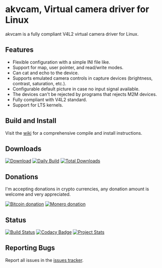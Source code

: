 # akvcam, Virtual camera driver for Linux  #

akvcam is a fully compliant V4L2 virtual camera driver for Linux.

## Features ##

* Flexible configuration with a simple INI file like.
* Support for map, user pointer, and read/write modes.
* Can cat and echo to the device.
* Supports emulated camera controls in capture devices (brightness, contrast, saturation, etc.).
* Configurable default picture in case no input signal available.
* The devices can't be rejected by programs that rejects M2M devices.
* Fully compliant with V4L2 standard.
* Support for LTS kernels.

## Build and Install ##

Visit the [wiki](https://github.com/webcamoid/akvcam/wiki) for a comprehensive compile and install instructions.

## Downloads ##

[![Download](https://img.shields.io/badge/Download-Releases-3f2a7e.svg)](https://github.com/webcamoid/akvcam/releases)
[![Daily Build](https://img.shields.io/badge/Download-Daily%20Build-3f2a7e.svg)](https://bintray.com/webcamoid/webcamoid/akvcam/daily)
[![Total Downloads](https://img.shields.io/github/downloads/webcamoid/akvcam/total.svg?label=Total%20Downloads&color=3f2a7e)](https://www.somsubhra.com/github-release-stats/?username=webcamoid&repository=akvcam)

## Donations ##

I'm accepting donations in crypto currencies, any donation amount is welcome and very appreciated.

[![Bitcoin donation](https://img.shields.io/badge/Donation-Bitcoin-bf8c00.svg)](mailto:hipersayan%2Ex%40gmail%2Ecom?subject=%5BDonation%5D%20Donation%20for%20Webcamoid&body=Hi%2C%20I%20want%20to%20make%20a%20donation%20for%20Webcamoid%2C%20please%20send%20me%20the%20address.)
[![Monero donation](https://img.shields.io/badge/Donation-Monero-bf8c00.svg)](https://gist.github.com/hipersayanX/0d575fc7b9b36a2e9817027fb50258bd)

## Status ##

[![Build Status](https://travis-ci.org/webcamoid/akvcam.svg?branch=master)](https://travis-ci.org/webcamoid/akvcam)
[![Codacy Badge](https://app.codacy.com/project/badge/Grade/eaeeaacb491c498bbffbe2087bc2d4dd)](https://www.codacy.com/gh/webcamoid/akvcam/dashboard?utm_source=github.com&amp;utm_medium=referral&amp;utm_content=webcamoid/akvcam&amp;utm_campaign=Badge_Grade)
[![Project Stats](https://www.openhub.net/p/akvcam/widgets/project_thin_badge.gif)](https://www.openhub.net/p/akvcam)

## Reporting Bugs ##

Report all issues in the [issues tracker](http://github.com/webcamoid/akvcam/issues).
